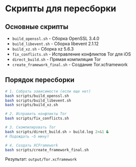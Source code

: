 # Скрипты для пересборки

## Основные скрипты

- `build_openssl.sh` - Сборка OpenSSL 3.4.0
- `build_libevent.sh` - Сборка libevent 2.1.12
- `build_xz.sh` - Сборка xz 5.6.3
- `fix_conflicts.sh` - Исправление конфликтов Tor для iOS
- `direct_build.sh` - Прямая компиляция Tor
- `create_framework_final.sh` - Создание Tor.xcframework

## Порядок пересборки

```bash
# 1. Собрать зависимости (если еще нет)
bash scripts/build_openssl.sh
bash scripts/build_libevent.sh
bash scripts/build_xz.sh

# 2. Исправить конфликты Tor
bash scripts/fix_conflicts.sh

# 3. Скомпилировать Tor
bash scripts/direct_build.sh > build.log 2>&1 &
# Подождать ~5 минут

# 4. Создать XCFramework
bash scripts/create_framework_final.sh
```

Результат: `output/Tor.xcframework`

